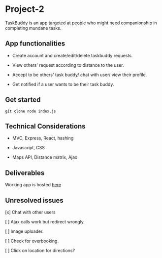 # Project-2
TaskBuddy is an app targeted at people who might need companionship in completing mundane tasks.

## App functionalities
* Create account and create/edit/delete taskbuddy requests.

* View others' request according to distance to the user.

* Accept to be others' task buddy/ chat with user/ view their profile.

* Get notified if a user wants to be their task buddy.


## Get started

`git clone
node index.js`


## Technical Considerations
* MVC, Express, React, hashing

* Javascript, CSS

* Maps API, Distance matrix, Ajax


## Deliverables
Working app is hosted [here](https://taskbuddy-project2.herokuapp.com/)

## Unresolved issues
[x] Chat with other users

[ ] Ajax calls work but redirect wrongly.

[ ] Image uploader.

[ ] Check for overbooking.

[ ] Click on location for directions?